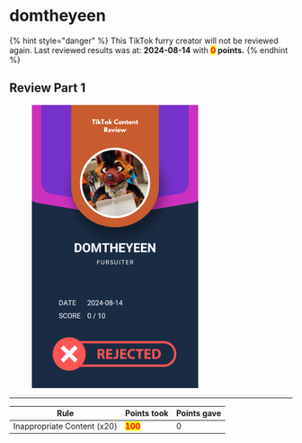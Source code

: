 # domtheyeen

{% hint style="danger" %}
This TikTok furry creator will not be reviewed again. Last reviewed results was at: **2024-08-14** with <mark style="color:red;">**0**</mark>**&#x20;points.**
{% endhint %}

## Review Part 1

<figure><img src="../.gitbook/assets/TikTok Review Card - domtheyeen.png" alt="" width="296"><figcaption></figcaption></figure>

***

| Rule                        | Points took                             | Points gave |
| --------------------------- | --------------------------------------- | ----------- |
| Inappropriate Content (x20) | <mark style="color:red;">**100**</mark> | 0           |
